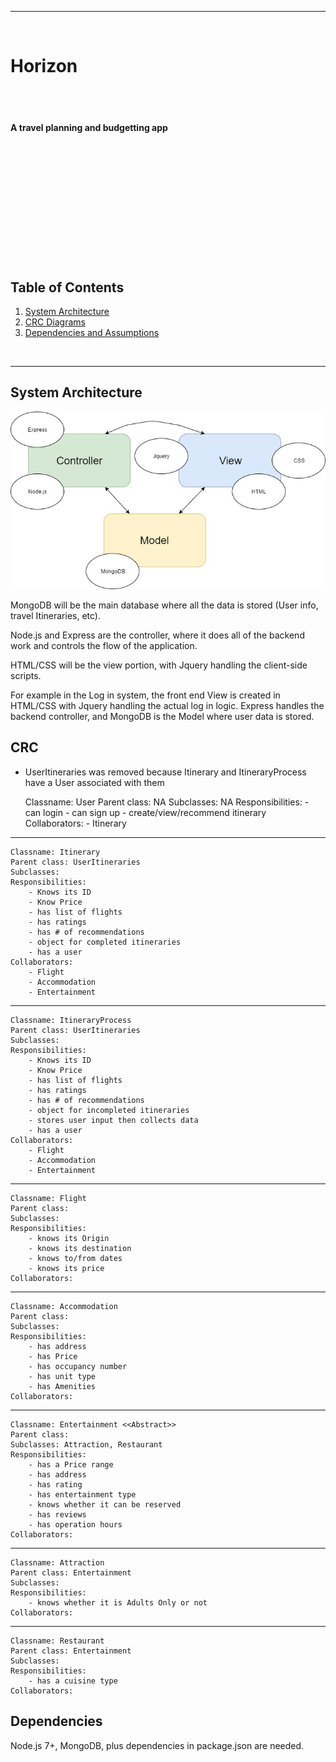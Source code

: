 -----------------------------------------------
<br>

# Horizon

<br>
<br>


#### A travel planning and budgetting app

<br>
<br>
<br>
<br>
<br>
<br>
<br>
<br>
<br>
<br>
<br>


## Table of Contents
1. [System Architecture](#System-Architecture)
2. [CRC Diagrams](#CRC)
3. [Dependencies and Assumptions](#Dependencies)

<br>

-----------------------------------------------


## System Architecture <a name="System-Architecture"></a>
![System Architecture](systemArch.jpg?raw=true)

MongoDB will be the main database where all the data is stored (User info, travel Itineraries, etc).

Node.js and Express are the controller, where it does all of the backend work and controls the flow of the application.

HTML/CSS will be the view portion, with Jquery handling the client-side scripts.


For example in the Log in system, the front end View is created in HTML/CSS with Jquery handling the actual log in logic. Express handles the backend controller, and MongoDB is the Model where user data is stored.

## CRC <a name="CRC"></a>
- UserItineraries was removed because Itinerary and ItineraryProcess have a User associated with them

    Classname: User
    Parent class: NA
    Subclasses: NA
    Responsibilities: 
        - can login 
        - can sign up
        - create/view/recommend itinerary
    Collaborators: 
        - Itinerary

-----------------------------------------------

    Classname: Itinerary
    Parent class: UserItineraries
    Subclasses: 
    Responsibilities:
        - Knows its ID
        - Know Price
        - has list of flights
        - has ratings
        - has # of recommendations
        - object for completed itineraries
        - has a user
    Collaborators: 
        - Flight
        - Accommodation
        - Entertainment
        
-----------------------------------------------

    Classname: ItineraryProcess
    Parent class: UserItineraries
    Subclasses:
    Responsibilities:
        - Knows its ID
        - Know Price
        - has list of flights
        - has ratings
        - has # of recommendations
        - object for incompleted itineraries
        - stores user input then collects data
        - has a user
    Collaborators:
        - Flight
        - Accommodation
        - Entertainment

-----------------------------------------------

    Classname: Flight
    Parent class:
    Subclasses:
    Responsibilities:
        - knows its Origin
        - knows its destination
        - knows to/from dates
        - knows its price
    Collaborators:

-----------------------------------------------
 
    Classname: Accommodation
    Parent class:
    Subclasses:
    Responsibilities:
        - has address
        - has Price
        - has occupancy number
        - has unit type
        - has Amenities
    Collaborators:
 
-----------------------------------------------

    Classname: Entertainment <<Abstract>>
    Parent class:
    Subclasses: Attraction, Restaurant
    Responsibilities: 
        - has a Price range
        - has address
        - has rating
        - has entertainment type
        - knows whether it can be reserved
        - has reviews
        - has operation hours
    Collaborators:

-----------------------------------------------

    Classname: Attraction
    Parent class: Entertainment
    Subclasses:
    Responsibilities:
        - knows whether it is Adults Only or not
    Collaborators:

-----------------------------------------------

    Classname: Restaurant
    Parent class: Entertainment
    Subclasses:
    Responsibilities:
        - has a cuisine type
    Collaborators:

## Dependencies <a name="Dependencies"></a>
Node.js 7+, MongoDB, plus dependencies in package.json are needed.

